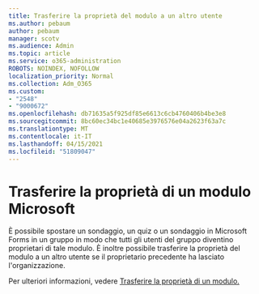 ```yaml
---
title: Trasferire la proprietà del modulo a un altro utente
ms.author: pebaum
author: pebaum
manager: scotv
ms.audience: Admin
ms.topic: article
ms.service: o365-administration
ROBOTS: NOINDEX, NOFOLLOW
localization_priority: Normal
ms.collection: Adm_O365
ms.custom:
- "2548"
- "9000672"
ms.openlocfilehash: db71635a5f925df85e6613c6cb4760406b4be3e8
ms.sourcegitcommit: 8bc60ec34bc1e40685e3976576e04a2623f63a7c
ms.translationtype: MT
ms.contentlocale: it-IT
ms.lasthandoff: 04/15/2021
ms.locfileid: "51809047"
---
```

# <a name="transfer-ownership-of-a-microsoft-form"></a>Trasferire la proprietà di un modulo Microsoft

È possibile spostare un sondaggio, un quiz o un sondaggio in Microsoft Forms in un gruppo in modo che tutti gli utenti del gruppo diventino proprietari di tale modulo. È inoltre possibile trasferire la proprietà del modulo a un altro utente se il proprietario precedente ha lasciato l'organizzazione.

Per ulteriori informazioni, vedere [Trasferire la proprietà di un modulo.](https://support.office.com/article/Transfer-ownership-of-a-form-921a6361-a4e5-44ea-bce9-c4ed63aa54b4)